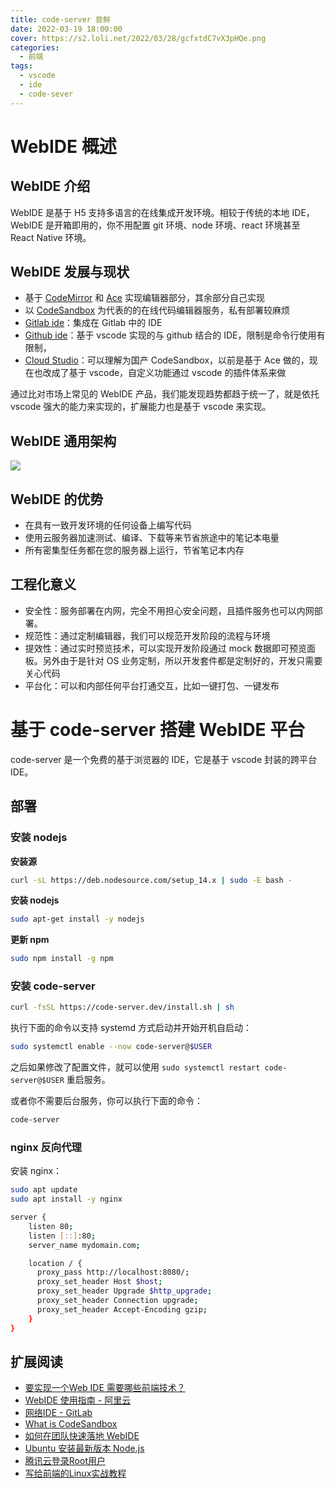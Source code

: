 ```yaml
---
title: code-server 尝鲜
date: 2022-03-19 18:00:00
cover: https://s2.loli.net/2022/03/28/gcfxtdC7vX3pHQe.png
categories:
  - 前端
tags:
  - vscode
  - ide
  - code-sever
---
```


# WebIDE 概述

## WebIDE 介绍

WebIDE 是基于 H5 支持多语言的在线集成开发环境。相较于传统的本地 IDE，WebIDE 是开箱即用的，你不用配置 git 环境、node 环境、react 环境甚至 React Native 环境。

## WebIDE 发展与现状

- 基于 [CodeMirror](https://codemirror.net/) 和 [Ace](https://ace.c9.io/) 实现编辑器部分，其余部分自己实现
- 以 [CodeSandbox](https://codesandbox.io/) 为代表的的在线代码编辑器服务，私有部署较麻烦
- [Gitlab ide](https://gitlab.com/youngjuning/react)：集成在 Gitlab 中的 IDE
- [Github ide](https://github.com/facebook/react/)：基于 vscode 实现的与 github 结合的 IDE，限制是命令行使用有限制，
- [Cloud Studio](https://codingcorp.cloudstudio.net/ws/qmbngm)：可以理解为国产 CodeSandbox，以前是基于 Ace 做的，现在也改成了基于 vscode，自定义功能通过 vscode 的插件体系来做

通过比对市场上常见的 WebIDE 产品，我们能发现趋势都趋于统一了，就是依托 vscode 强大的能力来实现的，扩展能力也是基于 vscode 来实现。

## WebIDE 通用架构

![](https://s2.loli.net/2022/03/23/UfjaX4QpTmg5MKu.png)

## WebIDE 的优势

- 在具有一致开发环境的任何设备上编写代码
- 使用云服务器加速测试、编译、下载等来节省旅途中的笔记本电量
- 所有密集型任务都在您的服务器上运行，节省笔记本内存

## 工程化意义

- 安全性：服务部署在内网，完全不用担心安全问题，且插件服务也可以内网部署。
- 规范性：通过定制编辑器，我们可以规范开发阶段的流程与环境
- 提效性：通过实时预览技术，可以实现开发阶段通过 mock 数据即可预览面板。另外由于是针对 OS 业务定制，所以开发套件都是定制好的，开发只需要关心代码
- 平台化：可以和内部任何平台打通交互，比如一键打包、一键发布

# 基于 code-server 搭建 WebIDE 平台

code-server 是一个免费的基于浏览器的 IDE，它是基于 vscode 封装的跨平台 IDE。

## 部署

### 安装 nodejs

**安装源**

```sh
curl -sL https://deb.nodesource.com/setup_14.x | sudo -E bash -
```

**安装 nodejs**

```sh
sudo apt-get install -y nodejs
```

**更新 npm**

```sh
sudo npm install -g npm
```

### 安装 code-server

```sh
curl -fsSL https://code-server.dev/install.sh | sh
```

执行下面的命令以支持 systemd 方式启动并开始开机自启动：

```sh
sudo systemctl enable --now code-server@$USER
```

之后如果修改了配置文件，就可以使用 `sudo systemctl restart code-server@$USER` 重启服务。

或者你不需要后台服务，你可以执行下面的命令：

```sh
code-server
```

### nginx 反向代理

安装 nginx：

```sh
sudo apt update
sudo apt install -y nginx
```

```sh
server {
    listen 80;
    listen [::]:80;
    server_name mydomain.com;

    location / {
      proxy_pass http://localhost:8080/;
      proxy_set_header Host $host;
      proxy_set_header Upgrade $http_upgrade;
      proxy_set_header Connection upgrade;
      proxy_set_header Accept-Encoding gzip;
    }
}
```

## 扩展阅读

- [要实现一个Web IDE 需要哪些前端技术？](https://www.zhihu.com/question/41050429)
- [WebIDE 使用指南 - 阿里云](https://developer.aliyun.com/article/646273)
- [网络IDE - GitLab](https://docs.gitlab.com/ee/user/project/web_ide/)
- [What is CodeSandbox](https://www.youtube.com/watch?v=lfYo4mfOyM8)
- [如何在团队快速落地 WebIDE](https://juejin.cn/post/7008428269317914661)
- [Ubuntu 安装最新版本 Node.js](https://learnku.com/articles/42581)
- [腾讯云登录Root用户](https://www.jianshu.com/p/648c48f146c6)
- [写给前端的Linux实战教程](https://youngjuning.js.org/21bdf0b4bd15/)
